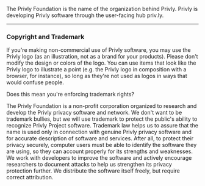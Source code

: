 
The Privly Foundation is the name of the organization behind Privly. Privly is developing Privly software through the user-facing hub priv.ly.

***

### Copyright and Trademark

If you're making non-commercial use of Privly software, you may use the Privly logo (as an illustration, not as a brand for your products). Please don't modify the design or colors of the logo. You can use items that look like the Privly logo to illustrate a point (e.g. the Privly logo in composition with a browser, for instance), so long as they're not used as logos in ways that would confuse people.

Does this mean you're enforcing trademark rights?

The Privly Foundation is a non-profit corporation organized to research and develop the Privly privacy software and network. We don't want to be trademark bullies, but we will use trademark to protect the public's ability to recognize Privly Project software. Trademark law helps us to assure that the name is used only in connection with genuine Privly privacy software and for accurate description of software and services. After all, to protect their privacy securely, computer users must be able to identify the software they are using, so they can account properly for its strengths and weaknesses. We work with developers to improve the software and actively encourage researchers to document attacks to help us strengthen its privacy protection further. We distribute the software itself freely, but require correct attribution.
